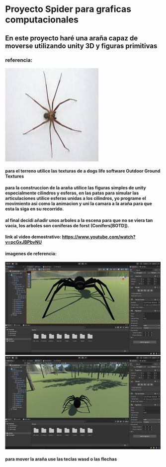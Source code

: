 # Proyecto Spider para graficas computacionales

## En este proyecto haré una araña capaz de moverse utilizando unity 3D y figuras primitivas


### referencia:
<img src= "spider.jpg" width="300" height= "300" alt="">

#### para el terreno utilice las texturas de a dogs life software Outdoor Ground Textures
#### para la construccion de la araña utilice las figuras simples de unity especialmente cilindros y esferas, en las patas para simular las articulaciones utilice esferas unidas a los cilindros, yo programe el movimiento asi como la animacion y uni la camara a la araña para que esta la siga en su recorrido. 
#### al final decidi añadir unos arboles a la escena para que no se viera tan vacia, los arboles son coniferas de forst (Conifers[BOTD]).
#### link al video demostrativo: https://www.youtube.com/watch?v=pcGxJBPbvNU 

#### imagenes de referencia:

<img src= "spiderUnity.jpg" width="500" height= "300" alt="">


<img src= "spiderUnity2.jpg" width="500" height= "300" alt="">

#### para mover la araña use las teclas wasd o las flechas

